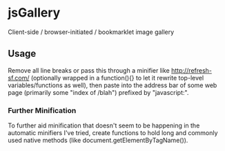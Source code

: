# jsGallery
Client-side / browser-initiated / bookmarklet image gallery

## Usage
Remove all line breaks or pass this through a minifier like 
http://refresh-sf.com/ (optionally wrapped in a function(){} to let it rewrite
top-level variables/functions as well), then paste into the address bar of some
web page (primarily some "index of /blah") prefixed by "javascript:".

### Further Minification
To further aid minification that doesn't seem to be happening in the automatic
minifiers I've tried, create functions to hold long and commonly used native
methods (like document.getElementByTagName()).
